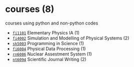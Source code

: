 # courses (8)
courses using python and non-python codes

+ [`fi1101`](fi1101/README.md) Elementary Physics IA (1)
+ [`fi4002`](fi4002/README.md) Simulation and Modelling of Physical Systems (2)
+ [`sk5003`](sk5003/README.md) Programming in Science (1)
+ [`fi6004`](fi6004/README.md) Physical Data Processing (1)
+ [`rn6086`](rn6086/README.md) Nuclear Assestment System (1)
+ [`nt6094`](nt6094/README.md) Scientific Journal Writing (2)
